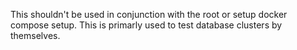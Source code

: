 This shouldn't be used in conjunction with the root or setup docker compose setup.
This is primarly used to test database clusters by themselves.
